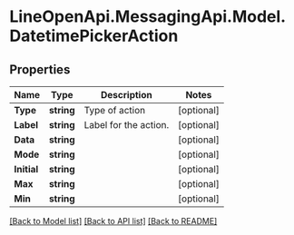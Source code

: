 # LineOpenApi.MessagingApi.Model.DatetimePickerAction

## Properties

Name | Type | Description | Notes
------------ | ------------- | ------------- | -------------
**Type** | **string** | Type of action | [optional] 
**Label** | **string** | Label for the action. | [optional] 
**Data** | **string** |  | [optional] 
**Mode** | **string** |  | [optional] 
**Initial** | **string** |  | [optional] 
**Max** | **string** |  | [optional] 
**Min** | **string** |  | [optional] 

[[Back to Model list]](../README.md#documentation-for-models) [[Back to API list]](../README.md#documentation-for-api-endpoints) [[Back to README]](../README.md)

